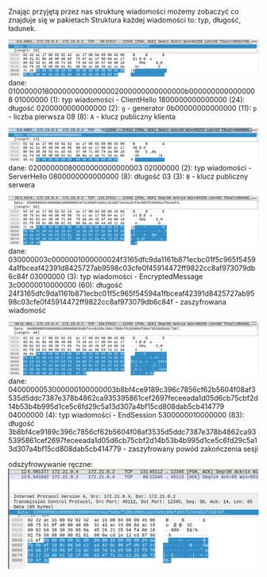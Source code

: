Znając przyjętą przez nas strukturę wiadomości możemy zobaczyć co znajduje się w pakietach
Struktura każdej wiadomości to: typ, długość, ładunek.

![ClientHello](clienthello.png)
dane: 01000000180000000000000002000000000000000b0000000000000008
01000000 (1): typ wiadomości - ClientHello
1800000000000000 (24): długość
0200000000000000 (2): `g` - generator
0b00000000000000 (11): `p` - liczba pierwsza
08 (8): `A` - klucz publiczny klienta

![ServerHello](serverhello.png)
dane: 02000000080000000000000003
02000000 (2): typ wiadomości - ServerHello
0800000000000000 (8): długość
03 (3): `B` - klucz publiczny serwera

![EncryptedMessage](encryptedmessage.png)
dane: 030000003c0000001000000024f3165dfc9da1161b871ecbc01f5c965f54594a1fbceaf42391d8425727ab9598c03cfe0f45914472ff9822cc8af973079db6c84f
03000000 (3): typ wiadomości - EncryptedMessage
3c00000010000000 (60): długość
24f3165dfc9da1161b871ecbc01f5c965f54594a1fbceaf42391d8425727ab9598c03cfe0f45914472ff9822cc8af973079db6c84f - zaszyfrowana wiadomość

![EndSession](endsession.png)
dane: 0400000053000000100000003b8bf4ce9189c396c7856cf62b5604f08af3535d5ddc7387e378b4862ca935395861cef2697feceeada1d05d6cb75cbf2d14b53b4b995d1ce5c6fd29c5a13d307a4bf15cd808dab5cb414779
04000000 (4): typ wiadomości - EndSession
5300000010000000 (83): długość
3b8bf4ce9189c396c7856cf62b5604f08af3535d5ddc7387e378b4862ca935395861cef2697feceeada1d05d6cb75cbf2d14b53b4b995d1ce5c6fd29c5a13d307a4bf15cd808dab5cb414779 - zaszyfrowany powód zakończenia sesji





odszyfrowywanie ręczne:
![alt text](image.png)
